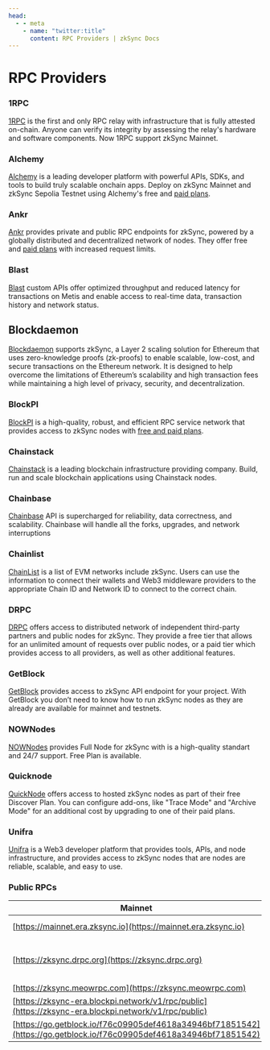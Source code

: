 ```yaml
---
head:
  - - meta
    - name: "twitter:title"
      content: RPC Providers | zkSync Docs
---
```


# RPC Providers

### 1RPC
[1RPC](https://www.1rpc.io/) is the first and only RPC relay with infrastructure that is fully attested on-chain. Anyone can verify its integrity by assessing the relay's hardware and software components. Now 1RPC support zkSync Mainnet.

### Alchemy

[Alchemy](https://www.alchemy.com/zksync) is a leading developer platform with powerful APIs, SDKs, and tools to build truly scalable onchain apps. Deploy on zkSync Mainnet and zkSync Sepolia Testnet using Alchemy's free and [paid plans](https://www.alchemy.com/pricing).

### Ankr

[Ankr](https://www.ankr.com/rpc/zksync_era/) provides private and public RPC endpoints for zkSync, powered by a globally distributed and decentralized network of nodes. They offer free and [paid plans](https://www.ankr.com/rpc/pricing/) with increased request limits.

### Blast
[Blast](https://blastapi.io/chains/zksync) custom APIs offer optimized throughput and reduced latency for transactions on Metis and enable access to real-time data, transaction history and network status. 

## Blockdaemon
[Blockdaemon](https://www.blockdaemon.com/zksync) supports zkSync, a Layer 2 scaling solution for Ethereum that uses zero-knowledge proofs (zk-proofs) to enable scalable, low-cost, and secure transactions on the Ethereum network. It is designed to help overcome the limitations of Ethereum’s scalability and high transaction fees while maintaining a high level of privacy, security, and decentralization.

### BlockPI

[BlockPI](https://blockpi.io/zksync) is a high-quality, robust, and efficient RPC service network that provides access to zkSync nodes with [free and paid plans](https://docs.blockpi.io/documentations/pricing).

### Chainstack

[Chainstack](https://chainstack.com/) is a leading blockchain infrastructure providing company. Build, run and scale blockchain applications using Chainstack nodes.

### Chainbase

[Chainbase](https://chainbase.com/chainNetwork/zkSync) API is supercharged for reliability, data correctness, and scalability. Chainbase will handle all the forks, upgrades, and network interruptions

### Chainlist
[ChainList](https://chainlist.org/chain/324) is a list of EVM networks include zkSync. Users can use the information to connect their wallets and Web3 middleware providers to the appropriate Chain ID and Network ID to connect to the correct chain.

### DRPC

[DRPC](https://drpc.org/public-endpoints/zksync) offers access to distributed network of independent third-party partners and public nodes for zkSync. They provide a free tier that allows for an unlimited amount of requests over public nodes, or a paid tier which provides access to all providers, as well as other additional features.

### GetBlock

[GetBlock](https://getblock.io/nodes/zksync/) provides access to zkSync API endpoint for your project. With GetBlock you don’t need to know how to run zkSync nodes as they are already are available for mainnet and testnets.

### NOWNodes

[NOWNodes](https://nownodes.io/nodes) provides Full Node for zkSync with is a high-quality standart and 24/7 support. Free Plan is available.

### Quicknode

[QuickNode](https://www.quicknode.com/chains/zkSync) offers access to hosted zkSync nodes as part of their free Discover Plan. You can configure add-ons, like "Trace Mode" and "Archive Mode" for an additional cost by upgrading to one of their paid plans.

### Unifra

[Unifra](https://unifra.io/) is a Web3 developer platform that provides tools, APIs, and node infrastructure, and provides access to zkSync nodes that are nodes are reliable, scalable, and easy to use.

### Public RPCs

| Mainnet                                                                                                            | Testnet                                                                                                              |
| ------------------------------------------------------------------------------------------------------------------ | -------------------------------------------------------------------------------------------------------------------- |
| [https://mainnet.era.zksync.io](https://mainnet.era.zksync.io)                                                     | [https://sepolia.era.zksync.dev](https://sepolia.era.zksync.dev)                                                     |
| [https://zksync.drpc.org](https://zksync.drpc.org)                                                                 | [https://zksync-era-sepolia.blockpi.network/v1/rpc/public](https://zksync-era-sepolia.blockpi.network/v1/rpc/public) |
| [https://zksync.meowrpc.com](https://zksync.meowrpc.com)                                                           |                                                                                                                      |
| [https://zksync-era.blockpi.network/v1/rpc/public](https://zksync-era.blockpi.network/v1/rpc/public)               |                                                                                                                      |
| [https://go.getblock.io/f76c09905def4618a34946bf71851542](https://go.getblock.io/f76c09905def4618a34946bf71851542) |                                                                                                                      |
